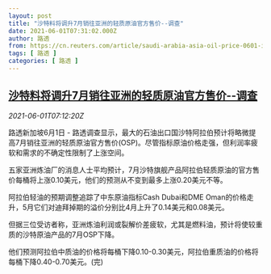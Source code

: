 ```yaml
---
layout: post
title: "沙特料将调升7月销往亚洲的轻质原油官方售价--调查"
date: 2021-06-01T07:31:02.000Z
author: 路透
from: https://cn.reuters.com/article/saudi-arabia-asia-oil-price-0601-idCNKCS2DD2KR
tags: [ 路透 ]
categories: [ 路透 ]
---
```

<!--1622532662000-->
[沙特料将调升7月销往亚洲的轻质原油官方售价--调查](https://cn.reuters.com/article/saudi-arabia-asia-oil-price-0601-idCNKCS2DD2KR)
------

<div>
<div><i>2021-06-01T07:12:20Z</i></div><p>路透新加坡6月1日 - 路透调查显示，最大的石油出口国沙特阿拉伯预计将略微提高7月销往亚洲的轻质原油官方售价(OSP)。尽管指标原油价格走强，但利润率疲软和需求的不确定性限制了上涨空间。</p><p>五家亚洲炼油厂的消息人士平均预计，7月沙特旗舰产品阿拉伯轻质原油的官方售价每桶将上涨0.10美元，他们的预测从不变到最多上涨0.20美元不等。</p><p>阿拉伯轻油的预期调整追踪了中东原油指标Cash Dubai和DME Oman的价格走升，5月它们对迪拜掉期的溢价分别比4月上升了0.14美元和0.08美元。</p><p>但据三位受访者称，亚洲炼油利润或裂解价差疲软，尤其是燃料油，预计将使较重质的沙特原油产品的7月OSP下降。</p><p>他们预测阿拉伯中质油的价格将每桶下降0.10-0.30美元，阿拉伯重质油的价格将每桶下降0.40-0.70美元。(完)</p>
</div>
